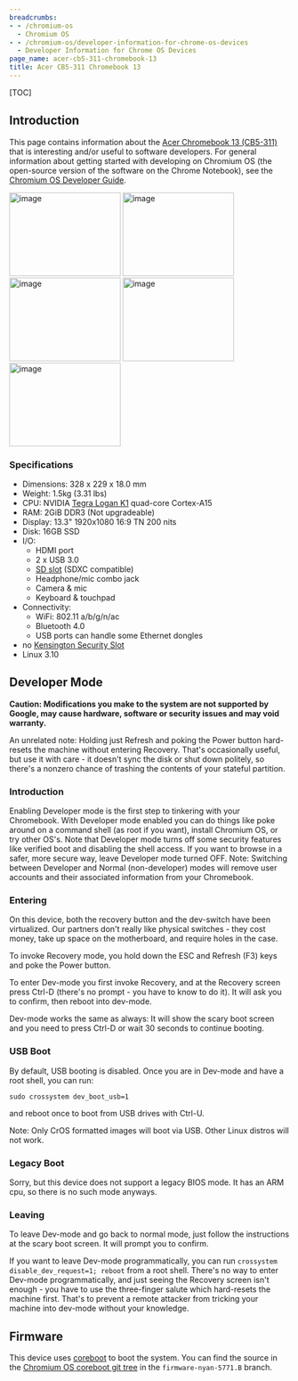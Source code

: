 ```yaml
---
breadcrumbs:
- - /chromium-os
  - Chromium OS
- - /chromium-os/developer-information-for-chrome-os-devices
  - Developer Information for Chrome OS Devices
page_name: acer-cb5-311-chromebook-13
title: Acer CB5-311 Chromebook 13
---
```


[TOC]

## Introduction

This page contains information about the [Acer Chromebook 13
(CB5-311)](https://store.google.com/product/acer_chromebook_13) that is
interesting and/or useful to software developers. For general information about
getting started with developing on Chromium OS (the open-source version of the
software on the Chrome Notebook), see the [Chromium OS Developer
Guide](/chromium-os/developer-guide).

<img alt="image"
src="/chromium-os/developer-information-for-chrome-os-devices/acer-cb5-311-chromebook-13/gallery-Acer-Chromebook13-1-front.jpg"
height=150 width=200> <img alt="image"
src="/chromium-os/developer-information-for-chrome-os-devices/acer-cb5-311-chromebook-13/gallery-Acer-Chromebook13-2-left.jpg"
height=150 width=200> <img alt="image"
src="/chromium-os/developer-information-for-chrome-os-devices/acer-cb5-311-chromebook-13/gallery-Acer-Chromebook13-3-right.jpg"
height=150 width=200> <img alt="image"
src="/chromium-os/developer-information-for-chrome-os-devices/acer-cb5-311-chromebook-13/gallery-Acer-Chromebook13-4-side-left.jpg"
height=150 width=200> <img alt="image"
src="/chromium-os/developer-information-for-chrome-os-devices/acer-cb5-311-chromebook-13/gallery-Acer-Chromebook13-5-side-right.jpg"
height=150 width=200>

### Specifications

*   Dimensions: 328 x 229 x 18.0 mm
*   Weight: 1.5kg (3.31 lbs)
*   CPU: NVIDIA [Tegra Logan
            K1](http://www.nvidia.com/object/tegra-k1-processor.html) quad-core
            Cortex-A15
*   RAM: 2GiB DDR3 (Not upgradeable)
*   Display: 13.3" 1920x1080 16:9 TN 200 nits
*   Disk: 16GB SSD
*   I/O:
    *   HDMI port
    *   2 x USB 3.0
    *   [SD slot](http://en.wikipedia.org/wiki/Secure_Digital) (SDXC
                compatible)
    *   Headphone/mic combo jack
    *   Camera & mic
    *   Keyboard & touchpad
*   Connectivity:
    *   WiFi: 802.11 a/b/g/n/ac
    *   Bluetooth 4.0
    *   USB ports can handle some Ethernet dongles
*   no [Kensington Security
            Slot](http://en.wikipedia.org/wiki/Kensington_Security_Slot)
*   Linux 3.10

## Developer Mode

**Caution: Modifications you make to the system are not supported by Google, may
cause hardware, software or security issues and may void warranty.**

An unrelated note: Holding just Refresh and poking the Power button hard-resets
the machine without entering Recovery. That's occasionally useful, but use it
with care - it doesn't sync the disk or shut down politely, so there's a nonzero
chance of trashing the contents of your stateful partition.

### Introduction

Enabling Developer mode is the first step to tinkering with your Chromebook.
With Developer mode enabled you can do things like poke around on a command
shell (as root if you want), install Chromium OS, or try other OS's. Note that
Developer mode turns off some security features like verified boot and disabling
the shell access. If you want to browse in a safer, more secure way, leave
Developer mode turned OFF. Note: Switching between Developer and Normal
(non-developer) modes will remove user accounts and their associated information
from your Chromebook.

### Entering

On this device, both the recovery button and the dev-switch have been
virtualized. Our partners don't really like physical switches - they cost money,
take up space on the motherboard, and require holes in the case.

To invoke Recovery mode, you hold down the ESC and Refresh (F3) keys and poke
the Power button.

To enter Dev-mode you first invoke Recovery, and at the Recovery screen press
Ctrl-D (there's no prompt - you have to know to do it). It will ask you to
confirm, then reboot into dev-mode.

Dev-mode works the same as always: It will show the scary boot screen and you
need to press Ctrl-D or wait 30 seconds to continue booting.

### USB Boot

By default, USB booting is disabled. Once you are in Dev-mode and have a root
shell, you can run:

```none
sudo crossystem dev_boot_usb=1
```

and reboot once to boot from USB drives with Ctrl-U.

Note: Only CrOS formatted images will boot via USB. Other Linux distros will not
work.

### Legacy Boot

Sorry, but this device does not support a legacy BIOS mode. It has an ARM cpu,
so there is no such mode anyways.

### Leaving

To leave Dev-mode and go back to normal mode, just follow the instructions at
the scary boot screen. It will prompt you to confirm.

If you want to leave Dev-mode programmatically, you can run `crossystem
disable_dev_request=1; reboot` from a root shell. There's no way to enter
Dev-mode programmatically, and just seeing the Recovery screen isn't enough -
you have to use the three-finger salute which hard-resets the machine first.
That's to prevent a remote attacker from tricking your machine into dev-mode
without your knowledge.

## Firmware

This device uses [coreboot](http://www.coreboot.org/) to boot the system. You
can find the source in the [Chromium OS coreboot git
tree](https://chromium.googlesource.com/chromiumos/third_party/coreboot/+/firmware-nyan-5771.B)
in the `firmware-nyan-5771.B` branch.
